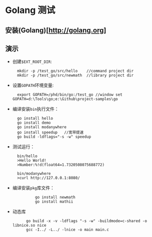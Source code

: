 Golang 测试
===
## 安装(Golang)[http://golang.org]
## 演示
+ 创建`$EXT_ROOT_DIR`:

		mkdir -p /test_go/src/hello    //command project dir
		mkdir -p /test_go/src/newmath  //library project dir

+ 设置`GOPATH`环境变量:
						  
		export GOPATH=/phd/bin/go:/test_go //window set GOPATH=d:\Tools\go;e:\Github\project-samples\go

+ 编译安装`bin`执行文件：

		go install hello
		go install demo			
		go install modanywhere
		go install speedup   //宽带提速
		go build -ldflags="-s -w" speedup

+ 测试运行：
		
		bin/hello
		>Hello World!
		>Number:%!d(float64=1.7320508075688772)		

		bin/modanywhere
		>curl http://127.0.0.1:8080/	
		
+ 编译安装`pkg`库文件：
        		
        		go install newmath
        		go install mathii


+ 动态库

			go build -x -v -ldflags "-s -w" -buildmode=c-shared -o libnice.so nice				
			gcc -I../ -L../ -lnice -o main main.c